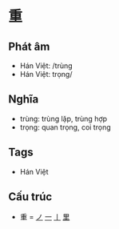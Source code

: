 # 重

## Phát âm
* Hán Việt: /trùng
* Hán Việt: trọng/

## Nghĩa
* trùng: trùng lặp, trùng hợp
* trọng: quan trọng, coi trọng

## Tags
* Hán Việt

## Cấu trúc
* 重 = [ノ](ノ.md) [一](一.md) [丨](丨.md) [里](里.md)

<script>window.HANZI_FIELD='重';</script>